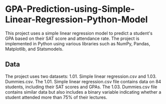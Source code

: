 # GPA-Prediction-using-Simple-Linear-Regression-Python-Model
This project uses a simple linear regression model to predict a student's GPA based on their SAT score and attendance rate. 
The project is implemented in Python using various libraries such as NumPy, Pandas, Matplotlib, and Statsmodels.

## Data
The project uses two datasets: 1.01. Simple linear regression.csv and 1.03. Dummies.csv. The 1.01. Simple linear regression.csv file contains data on 84 students, including their SAT scores and GPAs. The 1.03. Dummies.csv file contains similar data but also includes a binary variable indicating whether a student attended more than 75% of their lectures.
